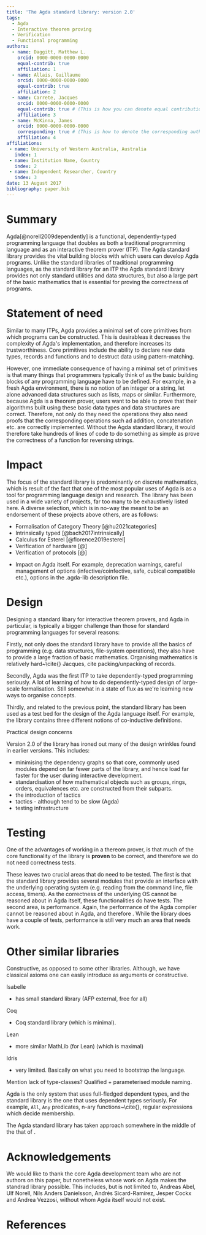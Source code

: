 ```yaml
---
title: 'The Agda standard library: version 2.0'
tags:
  - Agda
  - Interactive theorem proving
  - Verification
  - Functional programming
authors:
  - name: Daggitt, Matthew L.
    orcid: 0000-0000-0000-0000
    equal-contrib: true
    affiliation: 1
  - name: Allais, Guillaume
	orcid: 0000-0000-0000-0000
    equal-contrib: true
    affiliation: 2
  - name: Carrete, Jacques
	orcid: 0000-0000-0000-0000
    equal-contrib: true # (This is how you can denote equal contributions between multiple authors)
    affiliation: 3
  - name: McKinna, James
	orcid: 0000-0000-0000-0000
    corresponding: true # (This is how to denote the corresponding author)
    affiliation: 4
affiliations:
 - name: University of Western Australia, Australia
   index: 1
 - name: Institution Name, Country
   index: 2
 - name: Independent Researcher, Country
   index: 3
date: 13 August 2017
bibliography: paper.bib
---
```


# Summary

Agda[@norell2009dependently] is a functional, dependently-typed programming language that doubles as both a traditional programming language and as an interactive theorem prover (ITP).
The Agda standard library provides the vital building blocks with which users can develop Agda programs.
Unlike the standard libraries of traditional programming languages, as the standard library for an ITP the Agda standard library provides not only standard utilities and data structures, but also a large part of the basic mathematics that is essential for proving the correctness of programs.

# Statement of need

Similar to many ITPs, Agda provides a minimal set of core primitives from which programs can be constructed. 
This is desirableas it decreases the complexity of Agda's implementation, and therefore increases its trustworthiness.
Core primitives include the ability to declare new data types, records and functions and to destruct data using pattern-matching.

However, one immediate consequence of having a minimal set of primitives is that many things that programmers typically think of as the basic building blocks of any programming language have to be defined.
For example, in a fresh Agda environment, there is no notion of an integer or a string, let alone advanced data structures such as lists, maps or similar.
Furthermore, because Agda is a theorem prover, users want to be able to prove that their algorithms built using these basic data types and data structures are correct. Therefore, not only do they need the operations they also need proofs that the corresponding operations such ad addition, concatenation etc. are correctly implemented.
Without the Agda standard library, it would therefore take hundreds of lines of code to do something as simple as prove the correctness of a function for reversing strings.

# Impact

The focus of the standard library is predominantly on discrete mathematics, which is result of the fact that one of the most popular uses of Agda is as a tool for programming language design and research.
The library has been used in a wide variety of projects, far too many to be exhaustively listed here. A diverse selection, which is in no-way the meant to be an endorsement of these projects above others, are as follows:
- Formalisation of Category Theory [@hu2021categories]
- Intrinsically typed [@bach2017intrinsically]
- Calculus for Esterel [@florence2019esterel]
- Verification of hardware [@]
- Verification of protocols [@]

* Impact on Agda itself. For example, deprecation warnings, careful management of options (infective/coinfective, safe, cubical compatible etc.), options in the .agda-lib description file.

# Design

Designing a standard libary for interactive theorem provers, and Agda in particular, is typically a bigger challenge than those for standard programming languages for several reasons:

Firstly, not only does the standard library have to provide all the basics of programming (e.g. data structures, file-system operations), they also have to provide a large fraction of basic mathematics.
Organising mathematics is relatively hard~\cite{} Jacques, cite packing/unpacking of records. 

Secondly, Agda was the first ITP to take dependently-typed programming seriously. 
A lot of learning of how to do dependently-typed design of large-scale formalisation. Still somewhat in a state of flux as we're learning new ways to organise concepts. 

Thirdly, and related to the previous point, the standard library has been used as a test bed for the design of the Agda language itself. For example, the library contains three different notions of co-inductive definitions. 

Practical design concerns

Version 2.0 of the library has ironed out many of the design wrinkles found in earlier versions.
This includes:
- minimising the dependency graphs so that core, commonly used modules depend on far fewer parts of the library, and hence load far faster for the user during interactive development.
- standardisation of how mathematical objects such as groups, rings, orders, equivalences etc. are constructed from their subparts.
- the introduction of tactics 
- tactics - although tend to be slow (Agda)
- testing infrastructure

# Testing

One of the advantages of working in a thereom prover, is that much of the core functionality of the library is __proven__ to be correct, and therefore we do not need correctness tests. 

These leaves two crucial areas that do need to be tested. 
The first is that the standard library provides several modules that provide an interface with the underlying operating system (e.g. reading from the command line, file access, timers).
As the correctness of the underlying OS cannot be reasoned about in Agda itself, these functionalities do have tests.
The second area, is performance. Again, the performance of the Agda compiler cannot be reasoned about in Agda, and therefore . While the library does have a couple of tests, performance is still very much an area that needs work.

# Other similar libraries

Constructive, as opposed to some other libraries. Although, we have classical axioms one can easily introduce as arguments or constructive. 

Isabelle
 - has small standard library (AFP external, free for all)

Coq
 - Coq standard library (which is minimal).

Lean 
 - more similar MathLib (for Lean) (which is maximal)

Idris
 - very limited. Basically on what you need to bootstrap the language.
 
Mention lack of type-classes? Qualified + parameterised module naming.

Agda is the only system that uses full-fledged dependent types, and the standard library is the one that uses dependent types seriously. For example, `All`, `Any` predicates, n-ary functions~\cite{}, regular expressions which decide membership.

The Agda standard library has taken approach somewhere in the middle of the that of . 

# Acknowledgements

We would like to thank the core Agda development team who are not authors on this paper, but nonetheless whose work on Agda makes the standrad library possible. This includes, but is not limited to, 
Andreas Abel, 
Ulf Norell,
Nils Anders Danielsson, 
Andrés Sicard-Ramírez, 
Jesper Cockx and 
Andrea Vezzosi,
without whom Agda itself would not exist.

# References
